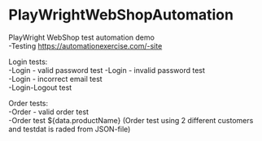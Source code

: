 # PlayWrightWebShopAutomation  
PlayWright WebShop test automation demo  
-Testing https://automationexercise.com/-site

Login tests:  
-Login - valid password test
-Login - invalid password test  
-Login - incorrect email test  
-Login-Logout test  

Order tests:  
-Order - valid order test   
-Order test ${data.productName} (Order test using 2 different customers and testdat is raded from JSON-file)
